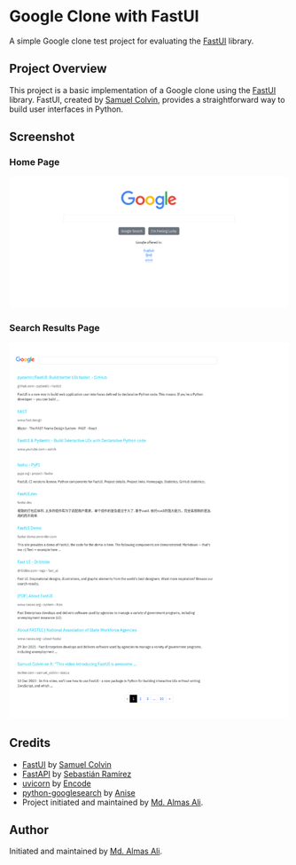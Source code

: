 # Google Clone with FastUI

A simple Google clone test project for evaluating the [FastUI][fastui] library.

## Project Overview

This project is a basic implementation of a Google clone using the [FastUI][fastui] library. FastUI, created by [Samuel Colvin][samuel], provides a straightforward way to build user interfaces in Python.

## Screenshot

### Home Page

![Home Page](./screenshot_01_home_page.png)

### Search Results Page

![Search Results Page](./screenshot_02_search_page.png)

## Credits

- [FastUI][fastui] by [Samuel Colvin][samuel]
- [FastAPI][fastapi] by [Sebastián Ramírez][sebastián]
- [uvicorn][uvicorn] by [Encode][encode]
- [python-googlesearch][googlesearch] by [Anise][anise]
- Project initiated and maintained by [Md. Almas Ali][author].

## Author

Initiated and maintained by [Md. Almas Ali][author].

[author]: https://github.com/Almas-Ali/ "Md. Almas Ali"
[fastui]: https://github.com/pydantic/fastui/ "FastUI"
[samuel]: https://github.com/samuelcolvin/ "Samuel Colvin"
[fastapi]: https://github.com/tiangolo/fastapi/ "FastAPI"
[sebastián]: https://github.com/tiangolo/ "Sebastián Ramírez"
[uvicorn]: https://github.com/encode/uvicorn/ "uvicorn"
[encode]: https://github.com/encode/ "Encode"
[googlesearch]: https://github.com/Animenosekai/googlesearch/ "python-googlesearch"
[anise]: https://github.com/Animenosekai/ "Animenosekai"

